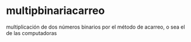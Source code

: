 # multipbinariacarreo
multiplicación de dos números binarios por el método de acarreo, o sea el de las computadoras

